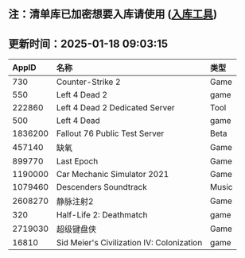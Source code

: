 ## 注：清单库已加密想要入库请使用 ([入库工具](https://github.com/BlankTMing/ManifestAutoUpdate/releases))

## 更新时间：2025-01-18 09:03:15
| AppID | 名称 | 类型  |
| :-------------------- | :----------------------------- | :----------- |
| 730 | Counter-Strike 2| Game |
| 550 | Left 4 Dead 2| game |
| 222860 | Left 4 Dead 2 Dedicated Server| Tool |
| 500 | Left 4 Dead| game |
| 1836200 | Fallout 76 Public Test Server| Beta |
| 457140 | 缺氧| Game |
| 899770 | Last Epoch| Game |
| 1190000 | Car Mechanic Simulator 2021| Game |
| 1079460 | Descenders Soundtrack| Music |
| 2608270 | 静脉注射2| Game |
| 320 | Half-Life 2: Deathmatch| game |
| 2719030 | 超级键盘侠| Game |
| 16810 | Sid Meier's Civilization IV: Colonization| game |
